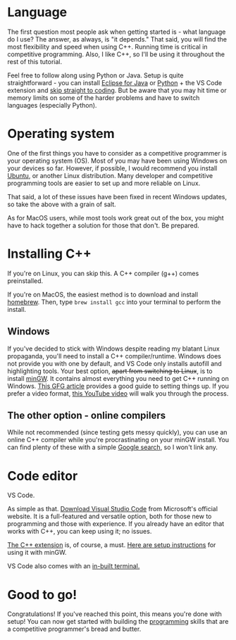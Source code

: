 # Language

The first question most people ask when getting started is - what language do I use? The answer, as always, is "it depends." That said, you will find the most flexibility and speed when using C++. Running time is critical in competitive programming. Also, I like C++, so I'll be using it throughout the rest of this tutorial.

Feel free to follow along using Python or Java. Setup is quite straightforward - you can install [Eclipse for Java](https://eclipseide.org) or [Python](https://www.python.org) + the VS Code extension and [skip straight to coding](PROGRAMMING.md). But be aware that you may hit time or memory limits on some of the harder problems and have to switch languages (especially Python).

# Operating system

One of the first things you have to consider as a competitive programmer is your operating system (OS). Most of you may have been using Windows on your devices so far. However, if possible, I would recommend you install [Ubuntu](https://ubuntu.com), or another Linux distribution. Many developer and competitive programming tools are easier to set up and more reliable on Linux. 

That said, a lot of these issues have been fixed in recent Windows updates, so take the above with a grain of salt.

As for MacOS users, while most tools work great out of the box, you might have to hack together a solution for those that don't. Be prepared.

# Installing C++

If you're on Linux, you can skip this. A C++ compiler (g++) comes preinstalled.

If you're on MacOS, the easiest method is to download and install [homebrew](https://brew.sh). Then, type ```brew install gcc``` into your terminal to perform the install.

## Windows

If you've decided to stick with Windows despite reading my blatant Linux propaganda, you'll need to install a C++ compiler/runtime. Windows does not provide you with one by default, and VS Code only installs autofill and highlighting tools. Your best option, ~~apart from switching to Linux~~, is to install [minGW](https://www.mingw-w64.org). It contains almost everything you need to get C++ running on Windows. [This GFG article](https://www.geeksforgeeks.org/installing-mingw-tools-for-c-c-and-changing-environment-variable/) provides a good guide to setting things up. If you prefer a video format, [this YouTube video](https://youtu.be/j8nAHeVKL08?t=645) will walk you through the process.

## The other option - online compilers

While not recommended (since testing gets messy quickly), you can use an online C++ compiler while you're procrastinating on your minGW install. You can find plenty of these with a simple [Google search](https://www.google.com/search?rls=en&q=online+c%2B%2B+compiler&ie=UTF-8&oe=UTF-8), so I won't link any.

# Code editor

VS Code.

As simple as that. [Download Visual Studio Code](https://code.visualstudio.com) from Microsoft's official website. It is a full-featured and versatile option, both for those new to programming and those with experience. If you already have an editor that works with C++, you can keep using it; no issues.

[The C++ extension]() is, of course, a must. [Here are setup instructions](https://code.visualstudio.com/docs/cpp/config-mingw) for using it with minGW.

VS Code also comes with an [in-built terminal.](https://code.visualstudio.com/docs/terminal/basics)


# Good to go!

Congratulations! If you've reached this point, this means you're done with setup! You can now get started with building the [programming](PROGRAMMING.md) skills that are a competitive programmer's bread and butter.